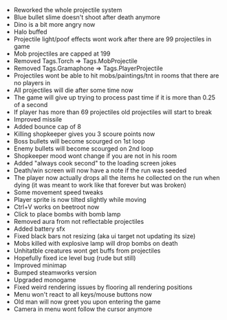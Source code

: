 * Reworked the whole projectile system
* Blue bullet slime doesn't shoot after death anymore
* Dino is a bit more angry now
* Halo buffed
* Projectile light/poof effects wont work after there are 99 projectiles in game
* Mob projectiles are capped at 199
* Removed Tags.Torch => Tags.MobProjectile
* Removed Tags.Gramaphone => Tags.PlayerProjectile 
* Projectiles wont be able to hit mobs/paintings/tnt in rooms that there are no players in
* All projectiles will die after some time now
* The game will give up trying to process past time if it is more than 0.25 of a second
* If player has more than 69 projectiles old projectiles will start to break
* Improved missile
* Added bounce cap of 8
* Killing shopkeeper gives you 3 scoure points now
* Boss bullets will become scourged on 1st loop
* Enemy bullets will become scourged on 2nd loop
* Shopkeeper mood wont change if you are not in his room
* Added "always cook second" to the loading screen jokes
* Death/win screen will now have a note if the run was seeded
* The player now actually drops all the items he collected on the run when dying (it was meant to work like that forever but was broken)
* Some movement speed tweaks
* Player sprite is now tilted slightly while moving
* Ctrl+V works on beetroot now
* Click to place bombs with bomb lamp
* Removed aura from not reflectable projectiles
* Added battery sfx
* Fixed black bars not resizing (aka ui target not updating its size)
* Mobs killed with explosive lamp will drop bombs on death
* Unhitatble creatures wont get buffs from projectiles
* Hopefully fixed ice level bug (rude but still)
* Improved minimap
* Bumped steamworks version
* Upgraded monogame
* Fixed weird rendering issues by flooring all rendering positions
* Menu won't react to all keys/mouse buttons now
* Old man will now greet you upon entering the game
* Camera in menu wont follow the cursor anymore